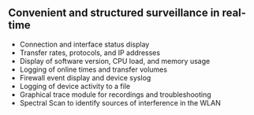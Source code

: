 ## Convenient and structured surveillance in real-time

- Connection and interface status display
- Transfer rates, protocols, and IP addresses
- Display of software version, CPU load, and memory usage
- Logging of online times and transfer volumes
- Firewall event display and device syslog
- Logging of device activity to a file
- Graphical trace module for recordings and troubleshooting
- Spectral Scan to identify sources of interference in the WLAN
